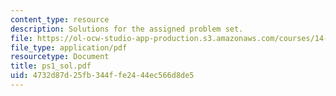 ```yaml
---
content_type: resource
description: Solutions for the assigned problem set.
file: https://ol-ocw-studio-app-production.s3.amazonaws.com/courses/14-02-principles-of-macroeconomics-fall-2004/4732d87d25fb344ffe2444ec566d8de5_ps1_sol.pdf
file_type: application/pdf
resourcetype: Document
title: ps1_sol.pdf
uid: 4732d87d-25fb-344f-fe24-44ec566d8de5
---
```

